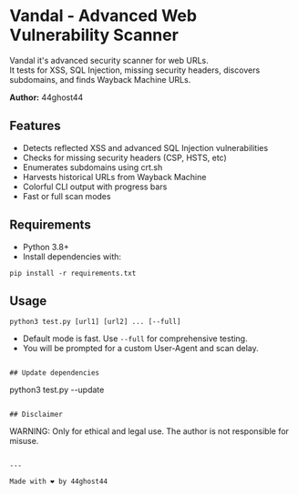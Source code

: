 # Vandal - Advanced Web Vulnerability Scanner

Vandal it's advanced security scanner for web URLs.  
It tests for XSS, SQL Injection, missing security headers, discovers subdomains, and finds Wayback Machine URLs.

**Author:** 44ghost44

## Features

- Detects reflected XSS and advanced SQL Injection vulnerabilities
- Checks for missing security headers (CSP, HSTS, etc)
- Enumerates subdomains using crt.sh
- Harvests historical URLs from Wayback Machine
- Colorful CLI output with progress bars
- Fast or full scan modes

## Requirements

- Python 3.8+
- Install dependencies with:

```
pip install -r requirements.txt
```

## Usage

```
python3 test.py [url1] [url2] ... [--full]
```

- Default mode is fast. Use `--full` for comprehensive testing.
- You will be prompted for a custom User-Agent and scan delay.
```

## Update dependencies

```
python3 test.py --update
```

## Disclaimer

```
WARNING: Only for ethical and legal use. The author is not responsible for misuse.
```

---

Made with ❤️ by 44ghost44
